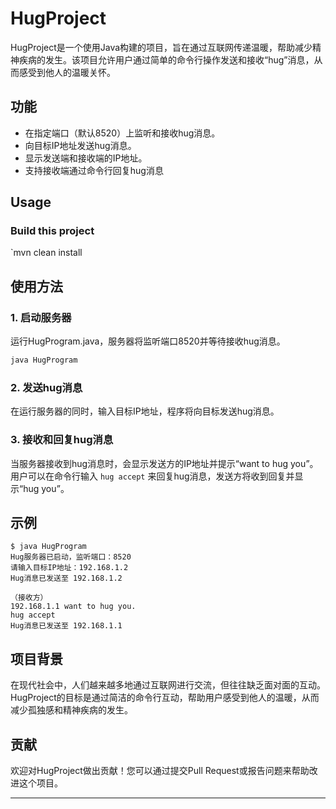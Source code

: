 # HugProject

HugProject是一个使用Java构建的项目，旨在通过互联网传递温暖，帮助减少精神疾病的发生。该项目允许用户通过简单的命令行操作发送和接收“hug”消息，从而感受到他人的温暖关怀。

## 功能

- 在指定端口（默认8520）上监听和接收hug消息。
- 向目标IP地址发送hug消息。
- 显示发送端和接收端的IP地址。
- 支持接收端通过命令行回复hug消息

## Usage

### Build this project

`mvn clean install

## 使用方法

### 1. 启动服务器

运行HugProgram.java，服务器将监听端口8520并等待接收hug消息。

```bash
java HugProgram
```

### 2. 发送hug消息

在运行服务器的同时，输入目标IP地址，程序将向目标发送hug消息。

### 3. 接收和回复hug消息

当服务器接收到hug消息时，会显示发送方的IP地址并提示“want to hug you”。用户可以在命令行输入 `hug accept` 来回复hug消息，发送方将收到回复并显示“hug you”。

## 示例

```plaintext
$ java HugProgram
Hug服务器已启动，监听端口：8520
请输入目标IP地址：192.168.1.2
Hug消息已发送至 192.168.1.2

（接收方）
192.168.1.1 want to hug you.
hug accept
Hug消息已发送至 192.168.1.1
```

## 项目背景

在现代社会中，人们越来越多地通过互联网进行交流，但往往缺乏面对面的互动。HugProject的目标是通过简洁的命令行互动，帮助用户感受到他人的温暖，从而减少孤独感和精神疾病的发生。

## 贡献

欢迎对HugProject做出贡献！您可以通过提交Pull Request或报告问题来帮助改进这个项目。

---
